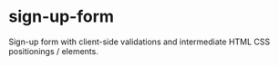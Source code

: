 # sign-up-form

Sign-up form with client-side validations and intermediate HTML CSS positionings / elements.